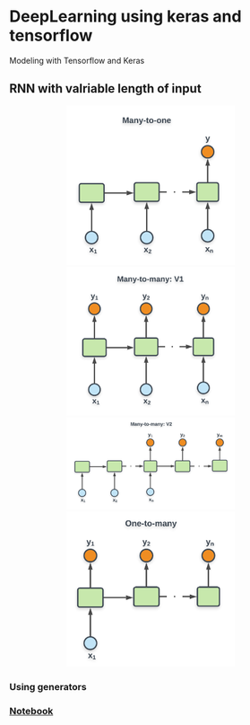 # DeepLearning using keras and tensorflow
Modeling with Tensorflow and Keras


## RNN with valriable length of input

<p align="center">
<img src="https://raw.githubusercontent.com/Nikeshbajaj/DeepLearning_TensorflowKeras/master/img/RNN_many2one.png" width="300"/>
<img src="https://raw.githubusercontent.com/Nikeshbajaj/DeepLearning_TensorflowKeras/master/img/RNN_many2manyV1.png" width="300"/>
<img src="https://raw.githubusercontent.com/Nikeshbajaj/DeepLearning_TensorflowKeras/master/img/RNN_many2manyV2.png" width="300"/>
<img src="https://raw.githubusercontent.com/Nikeshbajaj/DeepLearning_TensorflowKeras/master/img/RNN_one2many.png" width="300"/>
</p>

### Using generators
### [Notebook](https://github.com/Nikeshbajaj/DeepLearning_TensorflowKeras/blob/master/RNN_Different_Architectures.ipynb/)
